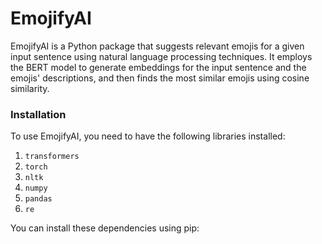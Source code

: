 # EmojifyAI
EmojifyAI is a Python package that suggests relevant emojis for a given input sentence using natural language processing techniques. It employs the BERT model to generate embeddings for the input sentence and the emojis' descriptions, and then finds the most similar emojis using cosine similarity.

### Installation
To use EmojifyAI, you need to have the following libraries installed:
  1. `transformers`
  2. `torch`
  3. `nltk`
  4. `numpy`
  5. `pandas`
  6. `re`

You can install these dependencies using pip:
